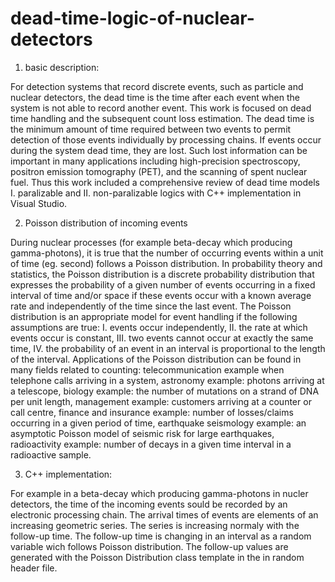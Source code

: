 # dead-time-logic-of-nuclear-detectors
 1. basic description:
 
 For detection systems that record discrete events, such as particle and nuclear detectors, the dead time is the time after each
 event when the system is not able to record another event. This work is focused on dead time handling and the subsequent count loss
 estimation. The dead time is the minimum amount of time required between two events to permit detection of those events individually
 by processing chains. If events occur during the system dead time, they are lost. Such lost information can be important in many
 applications including high-precision spectroscopy, positron emission tomography (PET), and the scanning of spent nuclear fuel.
 Thus this work included a comprehensive review of dead time models I. paralizable and II. non-paralizable logics with C++
 implementation in Visual Studio.

 2. Poisson distribution of incoming events
 
 During nuclear processes (for example beta-decay which producing gamma-photons), it is true that the number of occurring events
 within a unit of time (eg. second) follows a Poisson distribution. In probability theory and statistics, the Poisson distribution
 is a discrete probability distribution that expresses the probability of a given number of events occurring in a fixed interval
 of time and/or space if these events occur with a known average rate and independently of the time since the last event. The
 Poisson distribution is an appropriate model for event handling if the following assumptions are true: I. events occur independently,
 II. the rate at which events occur is constant, III. two events cannot occur at exactly the same time, IV. the probability of 
 an event in an interval is proportional to the length of the interval. Applications of the Poisson distribution can be found
 in many fields related to counting: telecommunication example when telephone calls arriving in a system, astronomy example:
 photons arriving at a telescope, biology example: the number of mutations on a strand of DNA per unit length, management
 example: customers arriving at a  counter or call centre, finance and insurance example: number of losses/claims occurring in
 a given period of time, earthquake seismology example: an asymptotic Poisson model of seismic risk for large earthquakes, 
 radioactivity example: number of decays in a given time interval in a radioactive sample.

 3. C++ implementation:
 
 For example in a beta-decay which producing gamma-photons in nucler detectors, the time of the incoming events sould be recorded
 by an electronic processing chain. The arrival times of events are elements of an increasing geometric series. The series is
 increasing normaly with the follow-up time. The follow-up time is changing in an interval as a random variable wich follows
 Poisson distribution. The follow-up values are generated with the Poisson Distribution class template in the in random header file. 






